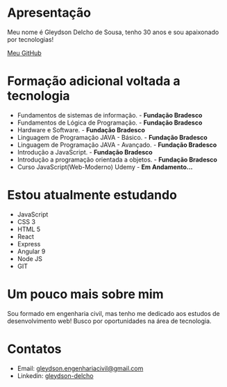 <!--
**gleydson-delcho/gleydson-delcho** is a ✨ _special_ ✨ repository because its `README.md` (this file) appears on your GitHub profile.

Here are some ideas to get you started:

- 🔭 I’m currently working on ...
- 🌱 I’m currently learning ...
- 👯 I’m looking to collaborate on ...
- 🤔 I’m looking for help with ...
- 💬 Ask me about ...
- 📫 How to reach me: ...
- 😄 Pronouns: ...
- ⚡ Fun fact: ...
-->

# Apresentação

<p>Meu nome é Gleydson Delcho de Sousa, tenho 30 anos e sou apaixonado por tecnologias!</p>

[Meu GitHub](https://github.com/gleydson-delcho/)

# Formação adicional voltada a tecnologia

* Fundamentos de sistemas de informação. - __Fundação Bradesco__
* Fundamentos de Lógica de Programação. - __Fundação Bradesco__
* Hardware e Software. - __Fundação Bradesco__
* Linguagem de Programação JAVA - Básico. - __Fundação Bradesco__
* Linguagem de Programação JAVA - Avançado. - __Fundação Bradesco__
* Introdução a JavaScript. - __Fundação Bradesco__
* Introdução a programação orientada a objetos. - __Fundação Bradesco__
* Curso JavaScript(Web-Moderno) Udemy - __Em Andamento...__

# Estou atualmente estudando

* JavaScript
* CSS 3
* HTML 5
* React
* Express
* Angular 9
* Node JS
* GIT

# Um pouco mais sobre mim

<p>Sou formado em engenharia civil, mas tenho me dedicado aos estudos de desenvolvimento web! Busco por oportunidades na área de tecnologia.</p>


# Contatos

* Email: [gleydson.engenhariacivil@gmail.com](gleydson.engenhariacivil@gmail.com)
* Linkedin: [gleydson-delcho](https://www.linkedin.com/in/gleydson-delcho-0b35a679/)
